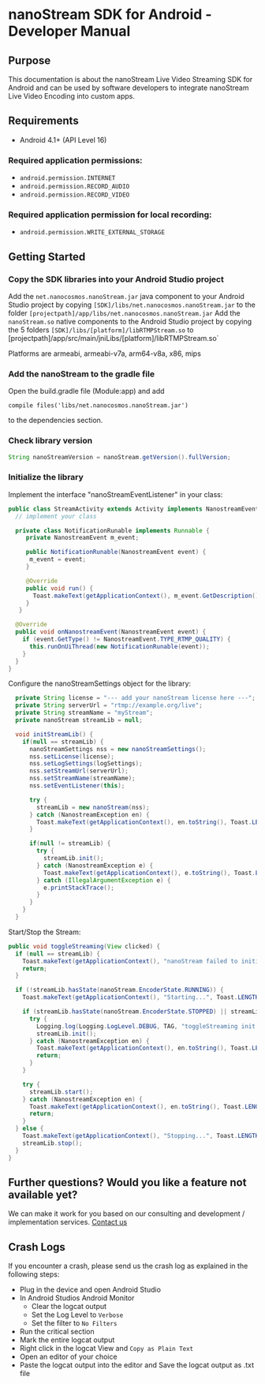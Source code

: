 nanoStream SDK for Android - Developer Manual
=============================================

Purpose
-------

This documentation is about the nanoStream Live Video Streaming SDK for Android and can be used by software developers to integrate nanoStream Live Video Encoding into custom apps.

Requirements
------------

-	Android 4.1+ (API Level 16)

### Required application permissions:

-	`android.permission.INTERNET`
-	`android.permission.RECORD_AUDIO`
-	`android.permission.RECORD_VIDEO`

### Required application permission for local recording:

-	`android.permission.WRITE_EXTERNAL_STORAGE`

Getting Started
---------------

### Copy the SDK libraries into your Android Studio project

Add the `net.nanocosmos.nanoStream.jar` java component to your Android Studio project by copying `[SDK]/libs/net.nanocosmos.nanoStream.jar` to the folder `[projectpath]/app/libs/net.nanocosmos.nanoStream.jar` Add the `nanoStream.so` native components to the Android Studio project by copying the 5 folders `[SDK]/libs/[platform]/libRTMPStream.so` to [projectpath]/app/src/main/jniLibs/[platform]/libRTMPStream.so\`

Platforms are armeabi, armeabi-v7a, arm64-v8a, x86, mips

### Add the nanoStream to the gradle file

Open the build.gradle file (Module:app) and add

```
compile files('libs/net.nanocosmos.nanoStream.jar')
```

to the dependencies section.

### Check library version

```java
String nanoStreamVersion = nanoStream.getVersion().fullVersion;
```

### Initialize the library

Implement the interface "nanoStreamEventListener" in your class:

```java
public class StreamActivity extends Activity implements NanostreamEventListener {
  // implement your class

  private class NotificationRunable implements Runnable {
     private NanostreamEvent m_event;

     public NotificationRunable(NanostreamEvent event) {
      m_event = event;
     }

     @Override
     public void run() {
       Toast.makeText(getApplicationContext(), m_event.GetDescription(), Toast.LENGTH_SHORT).show();
     }
   }

  @Override
  public void onNanostreamEvent(NanostreamEvent event) {
    if (event.GetType() != NanostreamEvent.TYPE_RTMP_QUALITY) {
      this.runOnUiThread(new NotificationRunable(event));
    }
  }
}
```

Configure the nanoStreamSettings object for the library:

```java
  private String license = "--- add your nanoStream license here ---";
  private String serverUrl = "rtmp://example.org/live";
  private String streamName = "myStream";
  private nanoStream streamLib = null;

  void initStreamLib() {
    if(null == streamLib) {
      nanoStreamSettings nss = new nanoStreamSettings();
      nss.setLicense(license);
      nss.setLogSettings(logSettings);
      nss.setStreamUrl(serverUrl);
      nss.setStreamName(streamName);
      nss.setEventListener(this);

      try {
        streamLib = new nanoStream(nss);
      } catch (NanostreamException en) {
        Toast.makeText(getApplicationContext(), en.toString(), Toast.LENGTH_LONG).show();
      }

      if(null != streamLib) {
        try {
          streamLib.init();
        } catch (NanostreamException e) {
          Toast.makeText(getApplicationContext(), e.toString(), Toast.LENGTH_LONG).show();
        } catch (IllegalArgumentException e) {
          e.printStackTrace();
        }
      }
    }
  }
```

Start/Stop the Stream:

```java
public void toggleStreaming(View clicked) {
  if (null == streamLib) {
    Toast.makeText(getApplicationContext(), "nanoStream failed to initialize", Toast.LENGTH_LONG).show();
    return;
  }

  if (!streamLib.hasState(nanoStream.EncoderState.RUNNING)) {
    Toast.makeText(getApplicationContext(), "Starting...", Toast.LENGTH_SHORT).show();

    if (streamLib.hasState(nanoStream.EncoderState.STOPPED) || streamLib.hasState(nanoStream.EncoderState.CREATED)) {
      try {
        Logging.log(Logging.LogLevel.DEBUG, TAG, "toggleStreaming init nanoStream");
        streamLib.init();
      } catch (NanostreamException en) {
        Toast.makeText(getApplicationContext(), en.toString(), Toast.LENGTH_LONG).show();
        return;
      }
    }

    try {
      streamLib.start();
    } catch (NanostreamException en) {
      Toast.makeText(getApplicationContext(), en.toString(), Toast.LENGTH_LONG).show();
      return;
    }
  } else {
    Toast.makeText(getApplicationContext(), "Stopping...", Toast.LENGTH_SHORT).show();
    streamLib.stop();
  }
}
```

Further questions? Would you like a feature not available yet?
--------------------------------------------------------------

We can make it work for you based on our consulting and development / implementation services. [Contact us](https://www.nanocosmos.de/v6/#section_call)

Crash Logs
----------

If you encounter a crash, please send us the crash log as explained in the following steps:

-	Plug in the device and open Android Studio
-	In Android Studios Android Monitor
	-	Clear the logcat output
	-	Set the Log Level to `Verbose`
	-	Set the filter to `No Filters`
-	Run the critical section
-	Mark the entire logcat output
-	Right click in the logcat View and `Copy as Plain Text`
-	Open an editor of your choice
-	Paste the logcat output into the editor and Save the logcat output as .txt file
